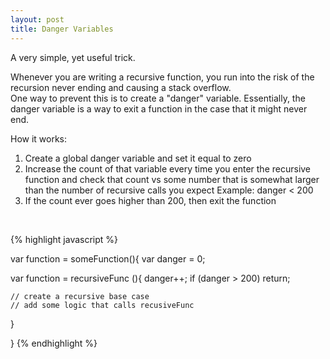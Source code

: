 ```yaml
---
layout: post
title: Danger Variables
---
```

A very simple, yet useful trick.

Whenever you are writing a recursive function, you run into the risk of 
the recursion never ending and causing a stack overflow.
<br>
One way to prevent this is to create a "danger" variable.  Essentially, 
the danger variable is a way to exit a function in the case that it 
might never end. 

How it works: 
1) Create a global danger variable and set it equal to zero
2) Increase the count of that variable every time you enter the recursive function and check that count vs some number that is somewhat larger
than the number of recursive calls you expect Example: danger < 200
3) If the count ever goes higher than 200, then exit the function
<br>

{% highlight javascript %}

var function = someFunction(){
  var danger = 0;
  
  var function = recursiveFunc (){
    danger++;
    if (danger > 200) return;

    // create a recursive base case
    // add some logic that calls recusiveFunc
    
  } 

}
{% endhighlight %}